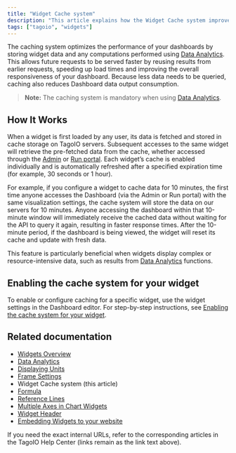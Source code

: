```yaml
---
title: "Widget Cache system"
description: "This article explains how the Widget Cache system improves dashboard performance by storing widget data and computed results on TagoIO servers, and how cached data is served and refreshed. It also points to where you can enable caching for individual widgets."
tags: ["tagoio", "widgets"]
---
```


The caching system optimizes the performance of your dashboards by storing widget data and any computations performed using [Data Analytics](../data-management/data-analytics). This allows future requests to be served faster by reusing results from earlier requests, speeding up load times and improving the overall responsiveness of your dashboard. Because less data needs to be queried, caching also reduces Dashboard data output consumption.

> **Note:** The caching system is mandatory when using [Data Analytics](../data-management/data-analytics).

## How It Works

When a widget is first loaded by any user, its data is fetched and stored in cache storage on TagoIO servers. Subsequent accesses to the same widget will retrieve the pre-fetched data from the cache, whether accessed through the [Admin](https://admin.tago.io/) or [Run portal](../../tagorun/tagorun-mobile-app). Each widget’s cache is enabled individually and is automatically refreshed after a specified expiration time (for example, 30 seconds or 1 hour).

For example, if you configure a widget to cache data for 10 minutes, the first time anyone accesses the Dashboard (via the Admin or Run portal) with the same visualization settings, the cache system will store the data on our servers for 10 minutes. Anyone accessing the dashboard within that 10-minute window will immediately receive the cached data without waiting for the API to query it again, resulting in faster response times. After the 10-minute period, if the dashboard is being viewed, the widget will reset its cache and update with fresh data.

This feature is particularly beneficial when widgets display complex or resource-intensive data, such as results from [Data Analytics](../data-management/data-analytics) functions.

## Enabling the cache system for your widget

To enable or configure caching for a specific widget, use the widget settings in the Dashboard editor. For step-by-step instructions, see [Enabling the cache system for your widget](../dashboards/dashboard-overview#widget-cache).

## Related documentation

- [Widgets Overview](../widgets)  
- [Data Analytics](../data-management/data-analytics)  
- [Displaying Units](../displaying-units)  
- [Frame Settings](../frame-settings)  
- Widget Cache system (this article)  
- [Formula](../formula)  
- [Reference Lines](../reference-lines)  
- [Multiple Axes in Chart Widgets](../widgets/multiple-axes-chart-widgets)  
- [Widget Header](../widgets/widget-header)  
- [Embedding Widgets to your website](../widgets/embedding-widgets-website)

If you need the exact internal URLs, refer to the corresponding articles in the TagoIO Help Center (links remain as the link text above).